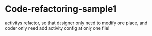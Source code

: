 # Code-refactoring-sample1
activitys refactor, so that designer only need  to modify one place, and coder only need add activity config at only one file! 
